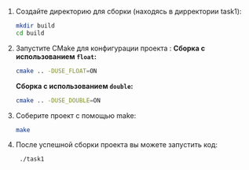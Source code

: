 1. Создайте директорию для сборки (находясь в дирректории task1):
   ```sh
   mkdir build
   cd build
   ```
2. Запустите CMake для конфигурации проекта :
   **Сборка с использованием `float`:**
   ```sh
   cmake .. -DUSE_FLOAT=ON
   ```
   **Сборка с использованием `double`:**
   ```sh
   cmake .. -DUSE_DOUBLE=ON
   ```
3. Соберите проект с помощью make:
   ```sh
   make
   ```
4. После успешной сборки проекта вы можете запустить код:
   ```sh
    ./task1
   ```